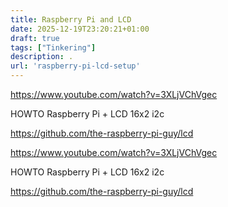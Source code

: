 ```yaml
---
title: Raspberry Pi and LCD
date: 2025-12-19T23:20:21+01:00
draft: true
tags: ["Tinkering"]
description: .
url: 'raspberry-pi-lcd-setup'
---
```






https://www.youtube.com/watch?v=3XLjVChVgec

HOWTO Raspberry Pi + LCD 16x2 i2c



https://github.com/the-raspberry-pi-guy/lcd

https://www.youtube.com/watch?v=3XLjVChVgec

HOWTO Raspberry Pi + LCD 16x2 i2c



https://github.com/the-raspberry-pi-guy/lcd
